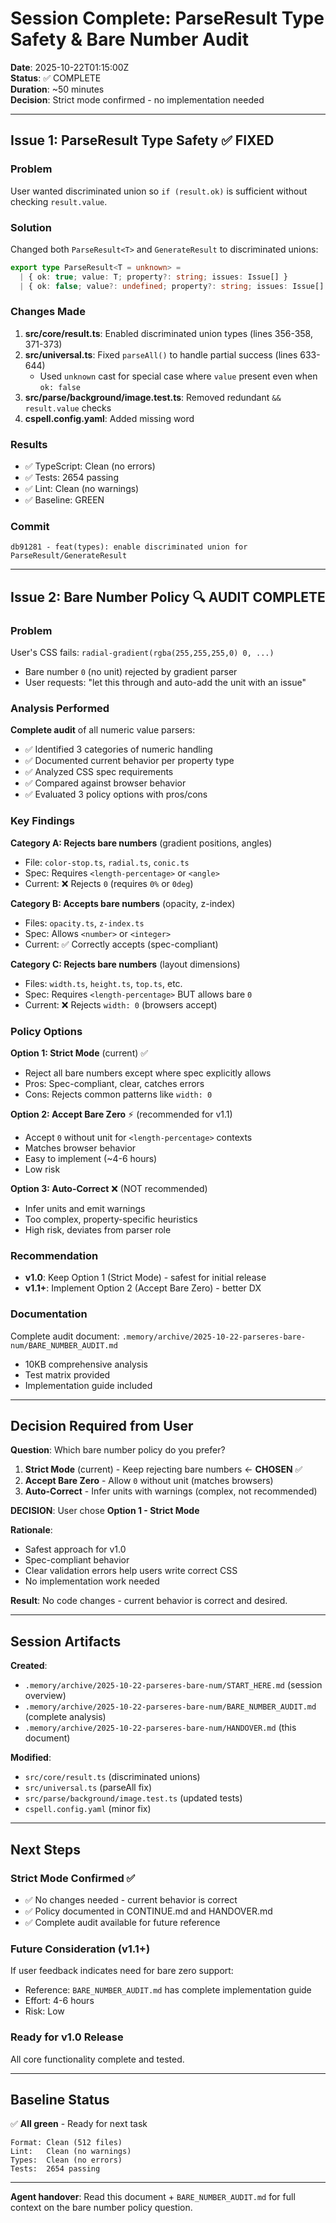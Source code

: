# Session Complete: ParseResult Type Safety & Bare Number Audit

**Date**: 2025-10-22T01:15:00Z  
**Status**: ✅ COMPLETE  
**Duration**: ~50 minutes  
**Decision**: Strict mode confirmed - no implementation needed

---

## Issue 1: ParseResult Type Safety ✅ FIXED

### Problem
User wanted discriminated union so `if (result.ok)` is sufficient without checking `result.value`.

### Solution
Changed both `ParseResult<T>` and `GenerateResult` to discriminated unions:
```typescript
export type ParseResult<T = unknown> =
  | { ok: true; value: T; property?: string; issues: Issue[] }
  | { ok: false; value?: undefined; property?: string; issues: Issue[] };
```

### Changes Made
1. **src/core/result.ts**: Enabled discriminated union types (lines 356-358, 371-373)
2. **src/universal.ts**: Fixed `parseAll()` to handle partial success (lines 633-644)
   - Used `unknown` cast for special case where `value` present even when `ok: false`
3. **src/parse/background/image.test.ts**: Removed redundant `&& result.value` checks
4. **cspell.config.yaml**: Added missing word

### Results
- ✅ TypeScript: Clean (no errors)
- ✅ Tests: 2654 passing
- ✅ Lint: Clean (no warnings)
- ✅ Baseline: GREEN

### Commit
```
db91281 - feat(types): enable discriminated union for ParseResult/GenerateResult
```

---

## Issue 2: Bare Number Policy 🔍 AUDIT COMPLETE

### Problem
User's CSS fails: `radial-gradient(rgba(255,255,255,0) 0, ...)`
- Bare number `0` (no unit) rejected by gradient parser
- User requests: "let this through and auto-add the unit with an issue"

### Analysis Performed
**Complete audit** of all numeric value parsers:
- ✅ Identified 3 categories of numeric handling
- ✅ Documented current behavior per property type
- ✅ Analyzed CSS spec requirements
- ✅ Compared against browser behavior
- ✅ Evaluated 3 policy options with pros/cons

### Key Findings

**Category A: Rejects bare numbers** (gradient positions, angles)
- File: `color-stop.ts`, `radial.ts`, `conic.ts`
- Spec: Requires `<length-percentage>` or `<angle>`
- Current: ❌ Rejects `0` (requires `0%` or `0deg`)

**Category B: Accepts bare numbers** (opacity, z-index)
- Files: `opacity.ts`, `z-index.ts`
- Spec: Allows `<number>` or `<integer>`
- Current: ✅ Correctly accepts (spec-compliant)

**Category C: Rejects bare numbers** (layout dimensions)
- Files: `width.ts`, `height.ts`, `top.ts`, etc.
- Spec: Requires `<length-percentage>` BUT allows bare `0`
- Current: ❌ Rejects `width: 0` (browsers accept)

### Policy Options

**Option 1: Strict Mode** (current) ✅
- Reject all bare numbers except where spec explicitly allows
- Pros: Spec-compliant, clear, catches errors
- Cons: Rejects common patterns like `width: 0`

**Option 2: Accept Bare Zero** ⚡ (recommended for v1.1)
- Accept `0` without unit for `<length-percentage>` contexts
- Matches browser behavior
- Easy to implement (~4-6 hours)
- Low risk

**Option 3: Auto-Correct** ❌ (NOT recommended)
- Infer units and emit warnings
- Too complex, property-specific heuristics
- High risk, deviates from parser role

### Recommendation
- **v1.0**: Keep Option 1 (Strict Mode) - safest for initial release
- **v1.1+**: Implement Option 2 (Accept Bare Zero) - better DX

### Documentation
Complete audit document: `.memory/archive/2025-10-22-parseres-bare-num/BARE_NUMBER_AUDIT.md`
- 10KB comprehensive analysis
- Test matrix provided
- Implementation guide included

---

## Decision Required from User

**Question**: Which bare number policy do you prefer?

1. **Strict Mode** (current) - Keep rejecting bare numbers ← **CHOSEN** ✅
2. **Accept Bare Zero** - Allow `0` without unit (matches browsers)
3. **Auto-Correct** - Infer units with warnings (complex, not recommended)

**DECISION**: User chose **Option 1 - Strict Mode**

**Rationale**:
- Safest approach for v1.0
- Spec-compliant behavior
- Clear validation errors help users write correct CSS
- No implementation work needed

**Result**: No code changes - current behavior is correct and desired.

---

## Session Artifacts

**Created**:
- `.memory/archive/2025-10-22-parseres-bare-num/START_HERE.md` (session overview)
- `.memory/archive/2025-10-22-parseres-bare-num/BARE_NUMBER_AUDIT.md` (complete analysis)
- `.memory/archive/2025-10-22-parseres-bare-num/HANDOVER.md` (this document)

**Modified**:
- `src/core/result.ts` (discriminated unions)
- `src/universal.ts` (parseAll fix)
- `src/parse/background/image.test.ts` (updated tests)
- `cspell.config.yaml` (minor fix)

---

## Next Steps

### Strict Mode Confirmed ✅
- ✅ No changes needed - current behavior is correct
- ✅ Policy documented in CONTINUE.md and HANDOVER.md
- ✅ Complete audit available for future reference

### Future Consideration (v1.1+)
If user feedback indicates need for bare zero support:
- Reference: `BARE_NUMBER_AUDIT.md` has complete implementation guide
- Effort: 4-6 hours
- Risk: Low

### Ready for v1.0 Release
All core functionality complete and tested.

---

## Baseline Status

✅ **All green** - Ready for next task

```
Format: Clean (512 files)
Lint:   Clean (no warnings)
Types:  Clean (no errors)
Tests:  2654 passing
```

---

**Agent handover**: Read this document + `BARE_NUMBER_AUDIT.md` for full context on the bare number policy question.
